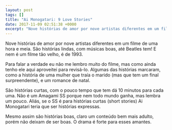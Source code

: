 ```yaml
---
layout: post
tags: []
title: "Ai Monogatari: 9 Love Stories"
date: 2017-11-09 02:51:38 +0000
excerpt: "Nove histórias de amor por nove artistas diferentes em um filme de uma hora e meia. São histórias lindas, com músicas boas, até Beatles..."
---
```


Nove histórias de amor por nove artistas diferentes em um filme de uma hora e meia. São histórias lindas, com músicas boas, até Beatles tem! E nem é um filme tão velho, é de 1993.

Para falar a verdade eu não me lembro muito do filme, mas como ainda tenho ele aqui aproveitei para revisá-lo. Algumas das histórias marcaram, como a história de uma mulher que traía o marido (mas que tem um final surpreendente), e um romance de natal.

São histórias curtas, com o pouco tempo que tem dá 10 minutos para cada uma. Não é um Amagami SS porque nem todo mundo ganha, mas lembra um pouco. Aliás, se o SS é para histórias curtas (short stories) Ai Monogatari teria que ser histórias expressas.

Mesmo assim são histórias boas, claro um conteúdo bem mais adulto, porém não deixam de ser boas. O drama é forte para esses amantes.